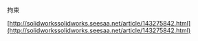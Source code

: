 拘束

[http://solidworkssolidworks.seesaa.net/article/143275842.html](http://solidworkssolidworks.seesaa.net/article/143275842.html)
